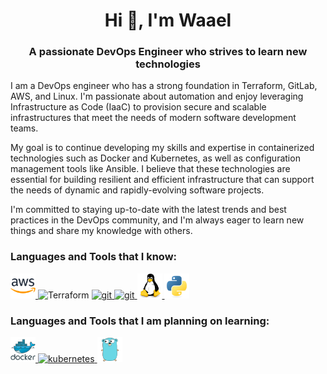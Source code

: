 <h1 align="center">Hi 👋, I'm Waael</h1>
<h3 align="center">A passionate DevOps Engineer who strives to learn new technologies</h3>

 I am a DevOps engineer who has a strong foundation in Terraform, GitLab, AWS, and Linux. I'm passionate about automation and enjoy leveraging Infrastructure as Code (IaaC) to provision secure and scalable infrastructures that meet the needs of modern software development teams.

My goal is to continue developing my skills and expertise in containerized technologies such as Docker and Kubernetes, as well as configuration management tools like Ansible. I believe that these technologies are essential for building resilient and efficient infrastructure that can support the needs of dynamic and rapidly-evolving software projects.

I'm committed to staying up-to-date with the latest trends and best practices in the DevOps community, and I'm always eager to learn new things and share my knowledge with others.

<h3 align="left">Languages and Tools that I know:</h3>
<p align="left"> <a href="https://aws.amazon.com" target="_blank" rel="noreferrer"> <img src="https://raw.githubusercontent.com/devicons/devicon/master/icons/amazonwebservices/amazonwebservices-original-wordmark.svg" alt="aws" width="40" height="40"/> </a> </a href="https://www.terraform.io/" target="_blank" rel="noreferrer">  <img src="https://opensenselabs.com/sites/default/files/inline-images/terraform.png" alt="Terraform" width="40" height="40" > </a> <a href="https://www.docker.com/" target="_blank" rel="noreferrer"> <img src="https://www.vectorlogo.zone/logos/gitlab/gitlab-icon.svg" alt="git" width="40" height="40"/> </a> <a href="https://git-scm.com/" target="_blank" rel="noreferrer"> <img src="https://www.vectorlogo.zone/logos/git-scm/git-scm-icon.svg" alt="git" width="40" height="40"/> </a> <a href="https://www.linux.org/" target="_blank" rel="noreferrer"> <img src="https://raw.githubusercontent.com/devicons/devicon/master/icons/linux/linux-original.svg" alt="linux" width="40" height="40"/> </a> <a href="https://www.python.org" target="_blank" rel="noreferrer"> <img src="https://raw.githubusercontent.com/devicons/devicon/master/icons/python/python-original.svg" alt="python" width="40" height="40"/> </a> </p>

<h3 align="left">Languages and Tools that I am planning on learning:</h3>
<p align="left"> <a href="https://www.docker.com/" target="_blank" rel="noreferrer"> <img src="https://raw.githubusercontent.com/devicons/devicon/master/icons/docker/docker-original-wordmark.svg" alt="docker" width="40" height="40"/> </a> <a href="https://kubernetes.io" target="_blank" rel="noreferrer"> <img src="https://www.vectorlogo.zone/logos/kubernetes/kubernetes-icon.svg" alt="kubernetes" width="40" height="40"/> <a href="https://golang.org" target="_blank" rel="noreferrer"> <img src="https://raw.githubusercontent.com/devicons/devicon/master/icons/go/go-original.svg" alt="go" width="40" height="40"/>

<!--
**iKarmaaa123/iKarmaaa123** is a ✨ _special_ ✨ repository because its `README.md` (this file) appears on your GitHub profile.

Here are some ideas to get you started:

- 🔭 I’m currently working on ...
- 🌱 I’m currently learning ...
- 👯 I’m looking to collaborate on ...
- 🤔 I’m looking for help with ...
- 💬 Ask me about ...
- 📫 How to reach me: ...
- 😄 Pronouns: ...
- ⚡ Fun fact: ...
-->
